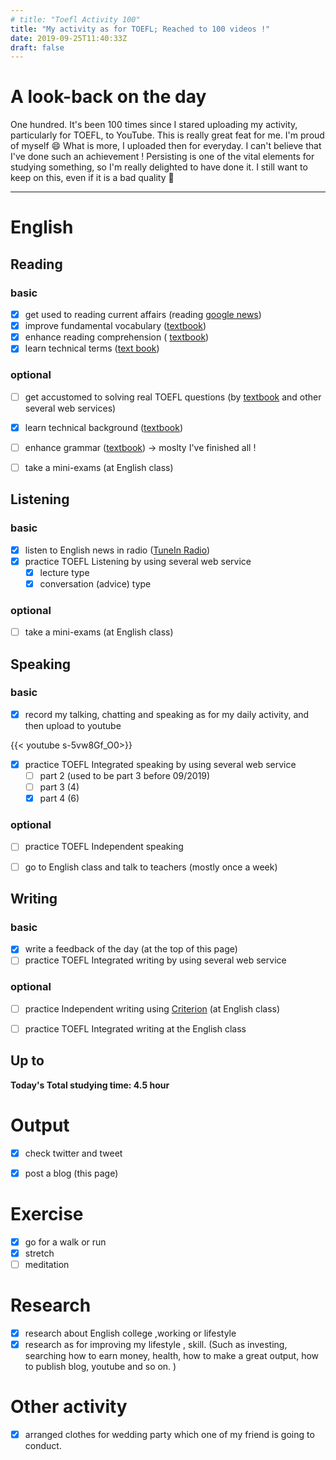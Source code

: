 ```yaml
---
# title: "Toefl Activity 100"
title: "My activity as for TOEFL; Reached to 100 videos !"
date: 2019-09-25T11:40:33Z
draft: false
---
```


# A look-back on the day


One hundred. It's been 100 times since I stared uploading my activity, particularly for TOEFL, to YouTube. This is really great feat for me. I'm proud of myself 😄 What is more, I uploaded then for everyday. I can't believe that I've done such an achievement ! Persisting is one of the vital elements for studying something, so I'm really delighted to have done it. I still want to keep on this, even if it is a bad quality 🐲











------



# English

## Reading

### basic

- [x] get used to reading current affairs (reading [google news](https://news.google.com/))
- [x] improve fundamental vocabulary ([textbook](https://www.amazon.co.jp/dp/4010941855/))
- [x] enhance reading  comprehension ( [textbook](https://www.amazon.co.jp/dp/4010323310/))
- [x] learn technical terms ([text book](https://www.amazon.co.jp/dp/4866390611/))

### optional

- [ ] get accustomed to solving real TOEFL questions  (by [textbook](https://www.amazon.co.jp/dp/4862902014/) and other several web services)
- [x] learn technical background ([textbook](https://www.amazon.co.jp/dp/4789015874/))
- [ ] enhance grammar ([textbook](https://www.amazon.co.jp/dp/4896808371/)) → moslty I've finished all !
- [ ] take a mini-exams (at English class)





## Listening

### basic

- [x] listen to English news in radio ([TuneIn Radio](https://tunein.com))
- [x] practice TOEFL Listening by using several web service
  - [x] lecture type
  - [x] conversation (advice) type

### optional

- [ ] take a mini-exams (at English class)





## Speaking

### basic

- [x] record my talking, chatting and speaking as for my daily activity, and then upload to youtube

{{< youtube s-5vw8Gf_O0>}}

- [x] practice TOEFL Integrated speaking  by using several web service
  - [ ] part 2 (used to be part 3 before 09/2019)
  - [ ] part 3 (4)
  - [x] part 4 (6)

### optional

- [ ] practice TOEFL Independent speaking
- [ ] go to English class and talk to teachers (mostly once a week)





## Writing

### basic

- [x] write a feedback of the day (at the top of this page)
- [ ] practice TOEFL Integrated writing by using several web service

### optional

- [ ] practice Independent writing using [Criterion](https://criterion.ets.org/criterion/default.aspx) (at English class)
- [ ] practice TOEFL Integrated writing at the English class



## Up to

**Today's Total studying time:   4.5   hour**







# Output

- [x] check twitter and tweet
- [x] post a blog (this page)



# Exercise

- [x] go for a walk or run
- [x] stretch
- [ ] meditation

# Research

- [x] research about English college ,working or lifestyle
- [x] research as for improving my lifestyle , skill. (Such as investing, searching how to earn money, health, how to make a great output, how to publish blog, youtube and so on. )

# Other activity

- [x] arranged clothes for wedding party which one of my friend is going to conduct.

